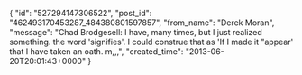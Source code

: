  {
   "id": "527294147306522",
   "post_id": "462493170453287_484380801597857",
   "from_name": "Derek Moran",
   "message": "Chad Brodgesell: I have, many times, but I just realized something. the word 'signifies'. I could construe that as 'If I made it \"appear' that I have taken an oath. m,,,",
   "created_time": "2013-06-20T20:01:43+0000"
 }
